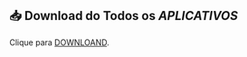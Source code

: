 ## 📥 Download do Todos os *APLICATIVOS* 

Clique para [DOWNLOAND](https://github.com/MTSZ7/Pc/archive/refs/heads/main.zip).
